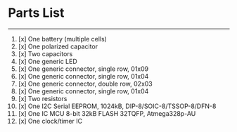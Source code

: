 # Parts List
- - - -
1. [x] One battery (multiple cells)
2. [x] One polarized capacitor
3. [x] Two capacitors
4. [x] One generic LED
5. [x] One generic connector, single row, 01x09
6. [x] One generic connector, single row, 01x04
7. [x] One generic connector, double row, 02x03
8. [x] One generic connector, single row, 01x04
9. [x] Two resistors
10. [x] One I2C Serial EEPROM, 1024kB, DIP-8/SOIC-8/TSSOP-8/DFN-8
11. [x] One IC MCU 8-bit 32kB FLASH 32TQFP, Atmega328p-AU
12. [x] One clock/timer IC
